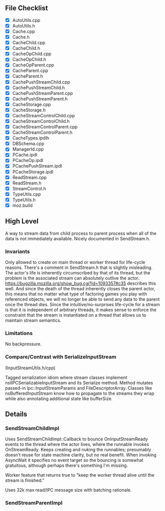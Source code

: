 ## File Checklist ##

* [x] AutoUtils.cpp
* [x] AutoUtils.h
* [x] Cache.cpp
* [x] Cache.h
* [x] CacheChild.cpp
* [x] CacheChild.h
* [x] CacheOpChild.cpp
* [x] CacheOpChild.h
* [x] CacheOpParent.cpp
* [x] CacheParent.cpp
* [x] CacheParent.h
* [x] CachePushStreamChild.cpp
* [x] CachePushStreamChild.h
* [x] CachePushStreamParent.cpp
* [x] CachePushStreamParent.h
* [x] CacheStorage.cpp
* [x] CacheStorage.h
* [x] CacheStreamControlChild.cpp
* [x] CacheStreamControlChild.h
* [x] CacheStreamControlParent.cpp
* [x] CacheStreamControlParent.h
* [x] CacheTypes.ipdlh
* [x] DBSchema.cpp
* [x] ManagerId.cpp
* [x] PCache.ipdl
* [x] PCacheOp.ipdl
* [x] PCachePushStream.ipdl
* [x] PCacheStorage.ipdl
* [x] ReadStream.cpp
* [x] ReadStream.h
* [x] StreamControl.h
* [x] TypeUtils.cpp
* [x] TypeUtils.h
* [x] moz.build

## High Level ##

A way to stream data from child process to parent process when all of the data
is not immediately available.  Nicely documented in SendStream.h.

### Invariants ###

Only allowed to create on main thread or worker thread for life-cycle reasons.
There's a comment in SendStream.h that is slightly misleading.  The actor's
life is inherently circumscribed by that of its thread, but the problem is the
associated stream can absolutely outlive the actor.
https://bugzilla.mozilla.org/show_bug.cgi?id=1093357#c35 describes this well.
And since the death of the thread inherently closes the parent actor, this means
that no matter what type of factoring games you play with referenced objects,
we will no longer be able to send any data to the parent once the thread dies.
Since the intuitive/no-surprises life-cycle for a stream is that it is
independent of arbitrary threads, it makes sense to enforce the constraint that
the stream is instantiated on a thread that allows us to maintain stream
semantics.

### Limitations ###

No backpressure.

### Compare/Contrast with SerializeInputStream ###
(InputStreamUtils.h/cpp)

Tagged serialization idiom where stream classes implement
nsIIPCSerializableInputStream and its Serialize method.  Method mutates
passed-in ipc::InputStreamParams and FileDescriptorArray.  Classes like
nsBufferedInputStream know how to propagate to the streams they wrap while also
annotating additional state like bufferSize.

## Details ##

### SendStreamChildImpl ###

Uses SendStreamChildImpl::Callback to bounce OnInputStreamReady events to the
thread where the actor lives, where the runnable invokes OnStreamReady.  Keeps
creating and nuking the runnables; presumably doesn't reuse for state machine
clarity, but no real benefit.  When invoking AsyncWait it specifies no event
target so the bouncing is somewhat gratuitous, although perhaps there's
something I'm missing.

Worker feature that returns true to "keep the worker thread alive until the
stream is finished."

Uses 32k max read/IPC message size with batching rationale.

### SendStreamParentImpl ###
